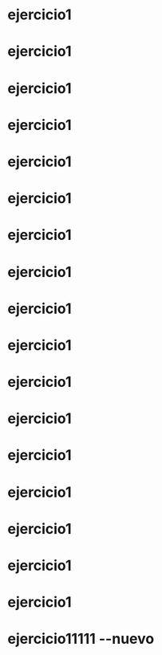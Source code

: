 # ejercicio1
# ejercicio1
# ejercicio1
# ejercicio1
# ejercicio1
# ejercicio1
# ejercicio1
# ejercicio1
# ejercicio1
# ejercicio1
# ejercicio1
# ejercicio1
# ejercicio1
# ejercicio1
# ejercicio1
# ejercicio1
# ejercicio1
# ejercicio11111 --nuevo